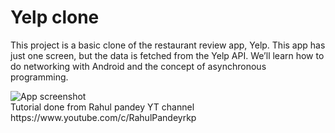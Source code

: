 # Yelp clone

This project is a basic clone of the restaurant review app, Yelp. This app has just one screen, but the data is fetched from the Yelp API. We’ll learn how to do networking with Android and the concept of asynchronous programming. 

<img src='https://i.imgur.com/vMSSsZM.png' title='App screenshot' width='' alt='App screenshot' />

</br>
Tutorial done from Rahul pandey YT channel https://www.youtube.com/c/RahulPandeyrkp
